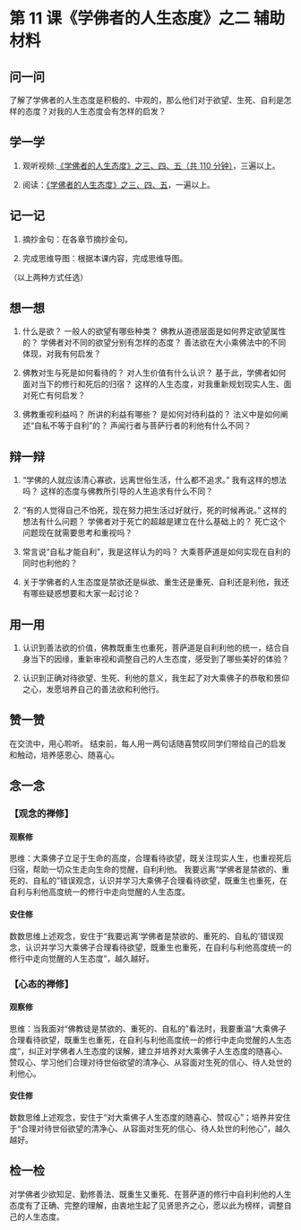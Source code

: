 # 第 11 课《学佛者的人生态度》之二 辅助材料

## 问一问

了解了学佛者的人生态度是积极的、中观的，那么他们对于欲望、生死、自利是怎样的态度？对我的人生态度会有怎样的启发？

## 学一学

1. 观听视频:[《学佛者的人生态度》之三、四、五（共 110 分钟）](https://www.youtube.com/watch?v=JqzWglxLtzE&list=PLFOtSydP54hdLSQfNmabHnm2zDucneVqm&index=3)，三遍以上。

2. 阅读：[《学佛者的人生态度》之三、四、五](./11-学佛者的人生态度之二)，一遍以上。

## 记一记

1. 摘抄金句：在各章节摘抄金句。

2. 完成思维导图：根据本课内容，完成思维导图。

（以上两种方式任选）

## 想一想

1. 什么是欲？
   一般人的欲望有哪些种类？
   佛教从道德层面是如何界定欲望属性的？
   学佛者对不同的欲望分别有怎样的态度？
   善法欲在大小乘佛法中的不同体现，对我有何启发？

2. 佛教对生与死是如何看待的？
   对人生价值有什么认识？
   基于此，学佛者如何面对当下的修行和死后的归宿？
   这样的人生态度，对我重新规划现实人生、面对死亡有何启发？

3. 佛教重视利益吗？
   所讲的利益有哪些？
   是如何对待利益的？
   法义中是如何阐述“自私不等于自利”的？
   声闻行者与菩萨行者的利他有什么不同？

## 辩一辩

1. “学佛的人就应该清心寡欲，远离世俗生活，什么都不追求。”
   我有这样的想法吗？
   这样的态度与佛教所引导的人生追求有什么不同？

2. “有的人觉得自己不怕死，现在努力把生活过好就行，死的时候再说。”
   这样的想法有什么问题？
   学佛者对于死亡的超越是建立在什么基础上的？
   死亡这个问题现在就需要思考和重视吗？

3. 常言说“自私才能自利”，我是这样认为的吗？
   大乘菩萨道是如何实现在自利的同时也利他的？

4. 关于学佛者的人生态度是禁欲还是纵欲、重生还是重死、自利还是利他，我还有哪些疑惑想要和大家一起讨论？

## 用一用

1. 认识到善法欲的价值，佛教既重生也重死，菩萨道是自利利他的统一，结合自身当下的因缘，重新审视和调整自己的人生态度，感受到了哪些美好的体验？

2. 认识到正确对待欲望、生死、利他的意义，我生起了对大乘佛子的恭敬和景仰之心，发愿培养自己的善法欲和利他行。

## 赞一赞

在交流中，用心聆听。
结束前，每人用一两句话随喜赞叹同学们带给自己的启发和触动，培养感恩心、随喜心。

## 念一念

### 【观念的禅修】

#### 观察修

思维：大乘佛子立足于生命的高度，合理看待欲望，既关注现实人生，也重视死后归宿，帮助一切众生走向生命的觉醒，自利利他。
我要远离“学佛者是禁欲的、重死的、自私的”错误观念，认识并学习大乘佛子合理看待欲望，既重生也重死，在自利与利他高度统一的修行中走向觉醒的人生态度。

#### 安住修

数数思维上述观念，安住于“我要远离‘学佛者是禁欲的、重死的、自私的’错误观念，认识并学习大乘佛子合理看待欲望，既重生也重死，在自利与利他高度统一的修行中走向觉醒的人生态度”，越久越好。

### 【心态的禅修】

#### 观察修

思维：当我面对“佛教徒是禁欲的、重死的、自私的”看法时，我要重温“大乘佛子合理看待欲望，既重生也重死，在自利与利他高度统一的修行中走向觉醒的人生态度”，纠正对学佛者人生态度的误解，建立并培养对大乘佛子人生态度的随喜心、赞叹心、学习他们合理对待世俗欲望的清净心、从容面对生死的信心、待人处世的利他心。

#### 安住修

数数思维上述观念，安住于“对大乘佛子人生态度的随喜心、赞叹心”；培养并安住于“合理对待世俗欲望的清净心、从容面对生死的信心、待人处世的利他心”，越久越好。

## 检一检

对学佛者少欲知足、勤修善法、既重生又重死、在菩萨道的修行中自利利他的人生态度有了正确、完整的理解，由衷地生起了见贤思齐之心，愿以此为榜样，调整自己的人生态度。
